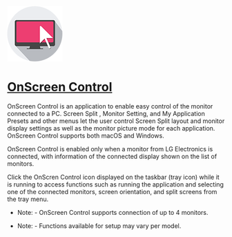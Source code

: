 ﻿![onscreen-control Logo](https://raw.githubusercontent.com/Zoullx/chocolatey-packages/master/onscreen-control/onscreen-control.png "OnScreen Control Logo")

# [OnScreen Control](https://community.chocolatey.org/packages/onscreen-control)

OnScreen Control is an application to enable easy control of the monitor connected to a PC. Screen Split , Monitor Setting, and My Application Presets and other menus let the user control Screen Split layout and monitor display settings as well as the monitor picture mode for each application. OnScreen Control supports both macOS and Windows.

OnScreen Control is enabled only when a monitor from LG Electronics is connected, with information of the connected display shown on the list of monitors.

Click the OnScren Control icon displayed on the taskbar (tray icon) while it is running to access functions such as running the application and selecting one of the connected monitors, screen orientation, and split screens from the tray menu.

- Note: - OnScreen Control supports connection of up to 4 monitors.

- Note: - Functions available for setup may vary per model.
